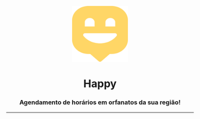 <p align="center">
  <img src="https://raw.githubusercontent.com/lvsouza/happy-front/master/public/logo512.png" height="150" width="150" alt="Code easy platform" />
</p>

<h2 align="center" style="font-size:28px;font-weight:bold">Happy</h2>

<h3 align="center">
  Agendamento de horários em orfanatos da sua região!
</h3>

---


